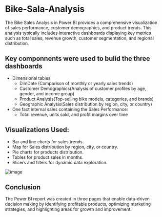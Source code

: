 # Bike-Sala-Analysis
The Bike Sales Analysis in Power BI provides a comprehensive visualization of sales performance, customer demographics, and product trends. This analysis typically includes interactive dashboards displaying key metrics such as total sales, revenue growth, customer segmentation, and regional distribution.

## Key componnents were used to bulid the three dashboards
 - Dimensional tables
    - DimDate (Comparison of monthly or yearly sales trends)
    - Customer Demographics(Analysis of customer profiles by age, gender, and income group)
    - Product Analysis(Top-selling bike models, categories, and brands)
    - Geographic Analysis(Sales distribution by region, city, or country)
 - One fact internal sales containing the Sales Performance:
   - Total revenue, units sold, and profit margins over time

## Visualizations Used:
 - Bar and line charts for sales trends.
 - Map for Sales distribution by region, city, or country.
 - Pie charts for products distribution.
 - Tables for product sales in months.
 - Slicers and filters for dynamic data exploration.
   

![image](https://github.com/user-attachments/assets/791efbe5-389b-4295-b219-7b0996028b05)


## Conclusion
The Power BI report was created in three pages that enable data-driven decision making by identifying profitable products, optimizing marketing strategies, and highlighting areas for growth and improvement.
